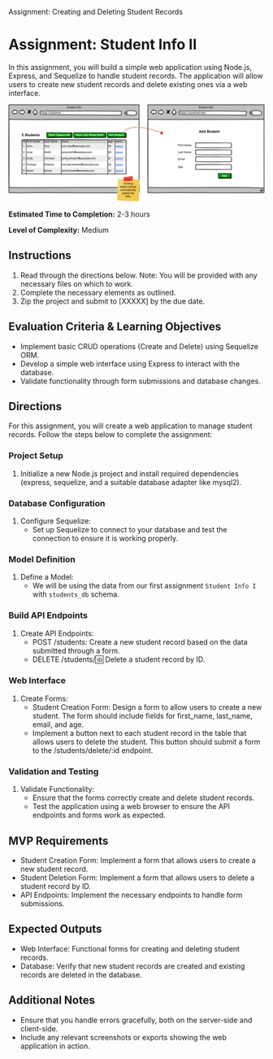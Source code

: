 Assignment: Creating and Deleting Student Records
# Assignment: Student Info II

In this assignment, you will build a simple web application using Node.js, Express, and Sequelize to handle student records. The application will allow users to create new student records and delete existing ones via a web interface.

![Wireframe](./assets/Student_Info_II.png)

**Estimated Time to Completion:** 2-3 hours

**Level of Complexity:** Medium

## Instructions

1. Read through the directions below. Note: You will be provided with any necessary files on which to work.
2. Complete the necessary elements as outlined.
3. Zip the project and submit to [XXXXX] by the due date.

## Evaluation Criteria & Learning Objectives

- Implement basic CRUD operations (Create and Delete) using Sequelize ORM.
- Develop a simple web interface using Express to interact with the database.
- Validate functionality through form submissions and database changes.

## Directions

For this assignment, you will create a web application to manage student records. Follow the steps below to complete the assignment:

### Project Setup

1. Initialize a new Node.js project and install required dependencies (express, sequelize, and a suitable database adapter like mysql2).

### Database Configuration

1. Configure Sequelize:
    - Set up Sequelize to connect to your database and test the connection to ensure it is working properly.

### Model Definition

1. Define a Model:
    - We will be using the data from our first assignment `Student Info I` with `students_db` schema.

### Build API Endpoints

1. Create API Endpoints:
    - POST /students: Create a new student record based on the data submitted through a form.
    - DELETE /students/:id: Delete a student record by ID.

### Web Interface

1. Create Forms:
    - Student Creation Form: Design a form to allow users to create a new student. The form should include fields for first_name, last_name, email, and age.
    - Implement a button next to each student record in the table that allows users to delete the student. This button should submit a form to the /students/delete/:id endpoint.

### Validation and Testing

1. Validate Functionality:
    - Ensure that the forms correctly create and delete student records.
    - Test the application using a web browser to ensure the API endpoints and forms work as expected.

## MVP Requirements

- Student Creation Form: Implement a form that allows users to create a new student record.
- Student Deletion Form: Implement a form that allows users to delete a student record by ID.
- API Endpoints: Implement the necessary endpoints to handle form submissions.

## Expected Outputs

- Web Interface: Functional forms for creating and deleting student records.
- Database: Verify that new student records are created and existing records are deleted in the database.

## Additional Notes

- Ensure that you handle errors gracefully, both on the server-side and client-side.
- Include any relevant screenshots or exports showing the web application in action.

